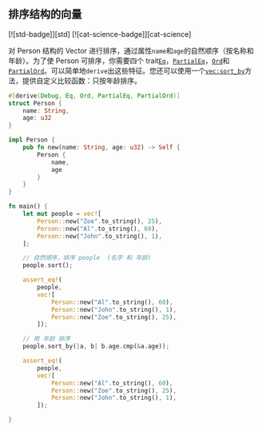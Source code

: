 ## 排序结构的向量

[![std-badge]][std] [![cat-science-badge]][cat-science]

对 Person 结构的 Vector 进行排序，通过属性`name`和`age`的自然顺序（按名称和年龄）。为了使 Person 可排序，你需要四个 trait[`Eq`]，[`PartialEq`]，[`Ord`]和[`PartialOrd`]。可以简单地`derive`出这些特征。您还可以使用一个[`vec:sort_by`]方法，提供自定义比较函数：只按年龄排序。

```rust
#[derive(Debug, Eq, Ord, PartialEq, PartialOrd)]
struct Person {
    name: String,
    age: u32
}

impl Person {
    pub fn new(name: String, age: u32) -> Self {
        Person {
            name,
            age
        }
    }
}

fn main() {
    let mut people = vec![
        Person::new("Zoe".to_string(), 25),
        Person::new("Al".to_string(), 60),
        Person::new("John".to_string(), 1),
    ];

    // 自然顺序，排序 people  (名字 和 年龄)
    people.sort();

    assert_eq!(
        people,
        vec![
            Person::new("Al".to_string(), 60),
            Person::new("John".to_string(), 1),
            Person::new("Zoe".to_string(), 25),
        ]);

    // 用 年龄 排序 
    people.sort_by(|a, b| b.age.cmp(&a.age));

    assert_eq!(
        people,
        vec![
            Person::new("Al".to_string(), 60),
            Person::new("Zoe".to_string(), 25),
            Person::new("John".to_string(), 1),
        ]);

}
```

[`eq`]: https://doc.rust-lang.org/std/cmp/trait.Eq.html
[`partialeq`]: https://doc.rust-lang.org/std/cmp/trait.PartialEq.html
[`ord`]: https://doc.rust-lang.org/std/cmp/trait.Ord.html
[`partialord`]: https://doc.rust-lang.org/std/cmp/trait.PartialOrd.html
[`vec:sort_by`]: https://doc.rust-lang.org/std/vec/struct.Vec.html#method.sort_by
